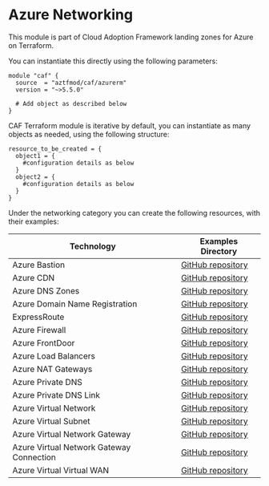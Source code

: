 # Azure Networking

This module is part of Cloud Adoption Framework landing zones for Azure on Terraform.

You can instantiate this directly using the following parameters:

```hcl
module "caf" {
  source  = "aztfmod/caf/azurerm"
  version = "~>5.5.0"

  # Add object as described below
}
```

CAF Terraform module is iterative by default, you can instantiate as many objects as needed, using the following structure:

```hcl
resource_to_be_created = {
  object1 = {
    #configuration details as below
  }
  object2 = {
    #configuration details as below
  }
}
```

Under the networking category you can create the following resources, with their examples:

| Technology                               | Examples Directory                                                                                                                        |
|------------------------------------------|-------------------------------------------------------------------------------------------------------------------------------------------|
| Azure Bastion                            | [GitHub repository](https://github.com/aztfmod/terraform-azurerm-caf/tree/master/examples/networking/bastion/)                            |
| Azure CDN                                | [GitHub repository](https://github.com/aztfmod/terraform-azurerm-caf/tree/master/examples/networking/cdn)                                 |
| Azure DNS Zones                          | [GitHub repository](https://github.com/aztfmod/terraform-azurerm-caf/tree/master/examples/networking/dns_zones)                           |
| Azure Domain Name Registration           | [GitHub repository](https://github.com/aztfmod/terraform-azurerm-caf/tree/master/examples/networking/domain_name_registrations)           |
| ExpressRoute                             | [GitHub repository](https://github.com/aztfmod/terraform-azurerm-caf/tree/master/examples/networking/express_routes)                      |
| Azure Firewall                           | [GitHub repository](https://github.com/aztfmod/terraform-azurerm-caf/tree/master/examples/networking/firewall)                            |
| Azure FrontDoor                          | [GitHub repository](https://github.com/aztfmod/terraform-azurerm-caf/tree/master/examples/networking/front_door)                          |
| Azure Load Balancers                     | [GitHub repository](https://github.com/aztfmod/terraform-azurerm-caf/tree/master/examples/networking/lb)                                  |
| Azure NAT Gateways                       | [GitHub repository](https://github.com/aztfmod/terraform-azurerm-caf/tree/master/examples/networking/nat_gateways)                        |
| Azure Private DNS                        | [GitHub repository](https://github.com/aztfmod/terraform-azurerm-caf/tree/master/examples/networking/private_dns)                         |
| Azure Private DNS Link                   | [GitHub repository](https://github.com/aztfmod/terraform-azurerm-caf/tree/master/examples/networking/private_dns_vnet_link)               |
| Azure Virtual Network                    | [GitHub repository](https://github.com/aztfmod/terraform-azurerm-caf/tree/master/examples/networking/virtual_network)                     |
| Azure Virtual Subnet                     | [GitHub repository](https://github.com/aztfmod/terraform-azurerm-caf/tree/master/examples/networking/virtual_subnets)                     |
| Azure Virtual Network Gateway            | [GitHub repository](https://github.com/aztfmod/terraform-azurerm-caf/tree/master/examples/networking/virtual_network_gateway)             |
| Azure Virtual Network Gateway Connection | [GitHub repository](https://github.com/aztfmod/terraform-azurerm-caf/tree/master/examples/networking/virtual_network_gateway_connections) |
| Azure Virtual Virtual WAN                | [GitHub repository](https://github.com/aztfmod/terraform-azurerm-caf/tree/master/examples/networking/virtual_wan)                         |

